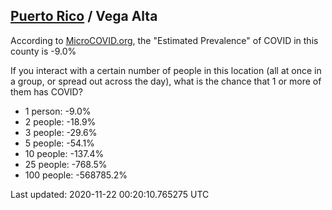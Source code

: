 
## [Puerto Rico](/united-states/puerto-rico) / Vega Alta

According to [MicroCOVID.org](http://microcovid.org),
the "Estimated Prevalence" of COVID in this county is -9.0%

If you interact with a certain number of people in this location
(all at once in a group, or spread out across the day), what is the chance that
1 or more of them has COVID?

- 1 person: -9.0%
- 2 people: -18.9%
- 3 people: -29.6%
- 5 people: -54.1%
- 10 people: -137.4%
- 25 people: -768.5%
- 100 people: -568785.2%

Last updated: 2020-11-22 00:20:10.765275 UTC
